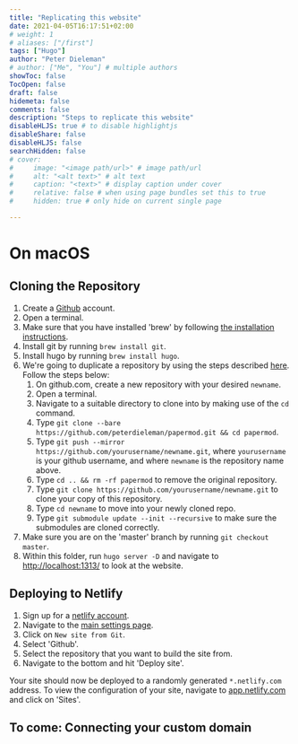 ```yaml
---
title: "Replicating this website"
date: 2021-04-05T16:17:51+02:00
# weight: 1
# aliases: ["/first"]
tags: ["Hugo"]
author: "Peter Dieleman"
# author: ["Me", "You"] # multiple authors
showToc: false
TocOpen: false
draft: false
hidemeta: false
comments: false
description: "Steps to replicate this website"
disableHLJS: true # to disable highlightjs
disableShare: false
disableHLJS: false
searchHidden: false
# cover:
#     image: "<image path/url>" # image path/url
#     alt: "<alt text>" # alt text
#     caption: "<text>" # display caption under cover
#     relative: false # when using page bundles set this to true
#     hidden: true # only hide on current single page

---
```


# On macOS

## Cloning the Repository

1. Create a [Github](http://github.com/) account.
2. Open a terminal.
3. Make sure that you have installed 'brew' by 
   following [the installation instructions](https://brew.sh/).
4. Install git by running `brew install git`.
5. Install hugo by running `brew install hugo`.
6. We're going to duplicate a repository by using the steps described
   [here](https://docs.github.com/en/github/creating-cloning-and-archiving-repositories/duplicating-a-repository).
   Follow the steps below:
   1. On github.com, create a new repository with your desired `newname`.
   2. Open a terminal.
   3. Navigate to a suitable directory to clone into by making use of the `cd` command.
   4. Type `git clone --bare https://github.com/peterdieleman/papermod.git && cd papermod`.
   5. Type `git push --mirror https://github.com/yourusername/newname.git`,
      where `yourusername` is your github username,
      and where `newname` is the repository name above.
   6. Type `cd .. && rm -rf papermod` to remove the original repository.
   7. Type 
      `git clone https://github.com/yourusername/newname.git`
      to clone your copy of this repository.
   8. Type `cd newname` to move into your newly cloned repo.
   9. Type `git submodule update --init --recursive`
      to make sure the submodules are cloned correctly.
7. Make sure you are on the 'master' branch by running `git checkout master`.
8. Within this folder, run `hugo server -D` and navigate to
   [http://localhost:1313/](http://localhost:1313/)
   to look at the website.

## Deploying to Netlify

1. Sign up for a [netlify account](https://www.netlify.com/).
2. Navigate to the [main settings page](https://app.netlify.com/).
3. Click on `New site from Git`.
4. Select 'Github'.
5. Select the repository that you want to build the site from.
6. Navigate to the bottom and hit 'Deploy site'.

Your site should now be deployed to a randomly generated `*.netlify.com` address.
To view the configuration of your site,
navigate to
[app.netlify.com](https://app.netlify.com/)
and click on 'Sites'.

## To come: Connecting your custom domain